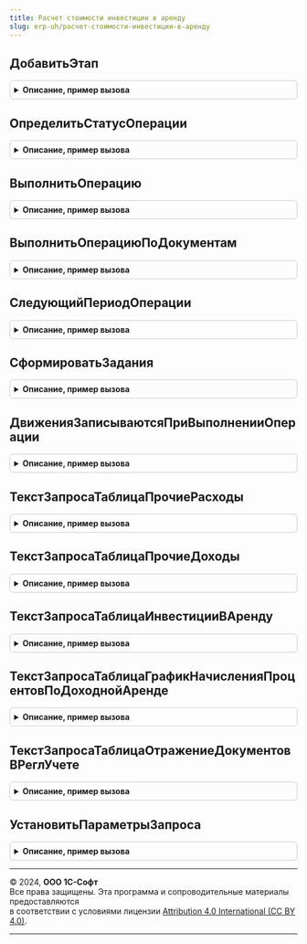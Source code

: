 ```yaml
---
title: Расчет стоимости инвестиции в аренду
slug: erp-uh/расчет-стоимости-инвестиции-в-аренду
---
```



## ДобавитьЭтап
<details style="margin: 1em 0; padding: 0.5em; border: 1px solid #ccc; border-radius: 6px;">

<summary style="font-weight: bold; cursor: pointer;">Описание, пример вызова</summary>

```bsl

// Добавляет этап в таблицу этапов закрытия месяца.
// Элементы данной таблицы являются элементами второго уровня в дереве этапов в форме закрытия месяца.
//
// Параметры:
// 	ТаблицаЭтапов - (См. Обработки.ОперацииЗакрытияМесяца.ЗаполнитьОписаниеЭтаповЗакрытияМесяца)
// 	ТекущийРодитель - Строка - идентификатор группы.
Процедура ДобавитьЭтап(ТаблицаЭтапов, ТекущийРодитель) Экспорт
```

Пример вызова
```bsl
РасчетСтоимостиИнвестицииВАренду.ДобавитьЭтап(ТаблицаЭтапов, ТекущийРодитель) 
```
</details>

## ОпределитьСтатусОперации
<details style="margin: 1em 0; padding: 0.5em; border: 1px solid #ccc; border-radius: 6px;">

<summary style="font-weight: bold; cursor: pointer;">Описание, пример вызова</summary>

```bsl

// Определяет статус операции "Использование_РасчетСтоимостиИнвестицииВАренду".
//
// Параметры:
//  ПараметрыОбработчика - см. ЗакрытиеМесяцаСервер.ИнициализироватьПараметрыОбработчикаЭтапаЗакрытияМесяцаДляПроверки
Процедура ОпределитьСтатусОперации(ПараметрыОбработчика) Экспорт
```

Пример вызова
```bsl
РасчетСтоимостиИнвестицииВАренду.ОпределитьСтатусОперации(ПараметрыОбработчика) 
```
</details>

## ВыполнитьОперацию
<details style="margin: 1em 0; padding: 0.5em; border: 1px solid #ccc; border-radius: 6px;">

<summary style="font-weight: bold; cursor: pointer;">Описание, пример вызова</summary>

```bsl

// Выполняет операцию "РасчетСтоимостиИнвестицииВАренду".
//
// Параметры:
//  ПараметрыОбработчика - см. Обработки.ОперацииЗакрытияМесяца.ИнициализироватьПараметрыОбработчикаЭтапа
Процедура ВыполнитьОперацию(ПараметрыОбработчика) Экспорт
```

Пример вызова
```bsl
РасчетСтоимостиИнвестицииВАренду.ВыполнитьОперацию(ПараметрыОбработчика) 
```
</details>

## ВыполнитьОперациюПоДокументам
<details style="margin: 1em 0; padding: 0.5em; border: 1px solid #ccc; border-radius: 6px;">

<summary style="font-weight: bold; cursor: pointer;">Описание, пример вызова</summary>

```bsl

// Выполняет операцию "РасчетСтоимостиИнвестицииВАренду" для документов.
//
// Параметры:
//  МассивСсылок - Массив из ДокументСсылка - Документы для которых формируются проводки
Процедура ВыполнитьОперациюПоДокументам(МассивСсылок) Экспорт
```

Пример вызова
```bsl
РасчетСтоимостиИнвестицииВАренду.ВыполнитьОперациюПоДокументам(МассивСсылок) 
```
</details>

## СледующийПериодОперации
<details style="margin: 1em 0; padding: 0.5em; border: 1px solid #ccc; border-radius: 6px;">

<summary style="font-weight: bold; cursor: pointer;">Описание, пример вызова</summary>

```bsl

// Определяет период, начиная с которого требуется выполнить операцию "РасчетСтоимостиИнвестицииВАренду".
//
// Параметры:
//  Организация   - СправочникСсылка.Организации -
//  НачалоПериода - Дата - Проверяемый период.
//
// Возвращаемое значение:
//  Дата - Дата, начиная с которой требуется расчет.
//
Функция СледующийПериодОперации(Организация, НачалоПериода) Экспорт
```

Пример вызова
```bsl
Результат = РасчетСтоимостиИнвестицииВАренду.СледующийПериодОперации(Организация, НачалоПериода) 
```
</details>

## СформироватьЗадания
<details style="margin: 1em 0; padding: 0.5em; border: 1px solid #ccc; border-radius: 6px;">

<summary style="font-weight: bold; cursor: pointer;">Описание, пример вызова</summary>

```bsl

// Формирует задания к выполнению операции при изменении исходных данных.
//
// Параметры:
//  Документ - ДокументОбъект - Документ.
//  МенеджерВременныхТаблиц - МенеджерВременныхТаблиц - Данные таблиц.
Процедура СформироватьЗадания(Документ, МенеджерВременныхТаблиц) Экспорт
```

Пример вызова
```bsl
РасчетСтоимостиИнвестицииВАренду.СформироватьЗадания(Документ, МенеджерВременныхТаблиц) 
```
</details>

## ДвиженияЗаписываютсяПриВыполненииОперации
<details style="margin: 1em 0; padding: 0.5em; border: 1px solid #ccc; border-radius: 6px;">

<summary style="font-weight: bold; cursor: pointer;">Описание, пример вызова</summary>

```bsl

// Определяет записываются ли движений при выполнении операции.
//
// Параметры:
//  Документ - ДокументОбъект -
//
// Возвращаемое значение:
//  Булево
Функция ДвиженияЗаписываютсяПриВыполненииОперации(Документ) Экспорт
```

Пример вызова
```bsl
Результат = РасчетСтоимостиИнвестицииВАренду.ДвиженияЗаписываютсяПриВыполненииОперации(Документ) 
```
</details>

## ТекстЗапросаТаблицаПрочиеРасходы
<details style="margin: 1em 0; padding: 0.5em; border: 1px solid #ccc; border-radius: 6px;">

<summary style="font-weight: bold; cursor: pointer;">Описание, пример вызова</summary>

```bsl

// Формирует текст запроса для таблицы регистра "Прочие расходы".
//
// Параметры:
//  ТекстыЗапроса - СписокЗначений - Тексты запроса
Процедура ТекстЗапросаТаблицаПрочиеРасходы(ТекстыЗапроса) Экспорт
```

Пример вызова
```bsl
РасчетСтоимостиИнвестицииВАренду.ТекстЗапросаТаблицаПрочиеРасходы(ТекстыЗапроса) 
```
</details>

## ТекстЗапросаТаблицаПрочиеДоходы
<details style="margin: 1em 0; padding: 0.5em; border: 1px solid #ccc; border-radius: 6px;">

<summary style="font-weight: bold; cursor: pointer;">Описание, пример вызова</summary>

```bsl

// Формирует текст запроса для таблицы регистра "Прочие доходы".
//
// Параметры:
//  ТекстыЗапроса - СписокЗначений - Тексты запроса
Процедура ТекстЗапросаТаблицаПрочиеДоходы(ТекстыЗапроса) Экспорт
```

Пример вызова
```bsl
РасчетСтоимостиИнвестицииВАренду.ТекстЗапросаТаблицаПрочиеДоходы(ТекстыЗапроса) 
```
</details>

## ТекстЗапросаТаблицаИнвестицииВАренду
<details style="margin: 1em 0; padding: 0.5em; border: 1px solid #ccc; border-radius: 6px;">

<summary style="font-weight: bold; cursor: pointer;">Описание, пример вызова</summary>

```bsl

// Формирует текст запроса для таблицы регистра "Инвестиции в аренду".
// Возвращаемое значение:
//  Строка
//
Функция ТекстЗапросаТаблицаИнвестицииВАренду() Экспорт
```

Пример вызова
```bsl
Результат = РасчетСтоимостиИнвестицииВАренду.ТекстЗапросаТаблицаИнвестицииВАренду() 
```
</details>

## ТекстЗапросаТаблицаГрафикНачисленияПроцентовПоДоходнойАренде
<details style="margin: 1em 0; padding: 0.5em; border: 1px solid #ccc; border-radius: 6px;">

<summary style="font-weight: bold; cursor: pointer;">Описание, пример вызова</summary>

```bsl

// Формирует текст запроса для таблицы регистра "График начисления процентов по доходной аренде".
//
// Параметры:
//  ТекстыЗапроса - СписокЗначений - Тексты запроса
Процедура ТекстЗапросаТаблицаГрафикНачисленияПроцентовПоДоходнойАренде(ТекстыЗапроса) Экспорт
```

Пример вызова
```bsl
РасчетСтоимостиИнвестицииВАренду.ТекстЗапросаТаблицаГрафикНачисленияПроцентовПоДоходнойАренде(ТекстыЗапроса) 
```
</details>

## ТекстЗапросаТаблицаОтражениеДокументовВРеглУчете
<details style="margin: 1em 0; padding: 0.5em; border: 1px solid #ccc; border-radius: 6px;">

<summary style="font-weight: bold; cursor: pointer;">Описание, пример вызова</summary>

```bsl

// Формирует текст запроса для таблицы регистра "ДвиженияНоменклатураДоходыРасходы".
//
// Параметры:
//  ТекстыЗапроса - СписокЗначений - Тексты запроса
Процедура ТекстЗапросаТаблицаОтражениеДокументовВРеглУчете(ТекстыЗапроса) Экспорт
```

Пример вызова
```bsl
РасчетСтоимостиИнвестицииВАренду.ТекстЗапросаТаблицаОтражениеДокументовВРеглУчете(ТекстыЗапроса) 
```
</details>

## УстановитьПараметрыЗапроса
<details style="margin: 1em 0; padding: 0.5em; border: 1px solid #ccc; border-radius: 6px;">

<summary style="font-weight: bold; cursor: pointer;">Описание, пример вызова</summary>

```bsl

// Устанавливает параметры запроса, которые используются при выполнении операции.
//
// Параметры:
//  Запрос - Запрос - Запрос
Процедура УстановитьПараметрыЗапроса(Запрос) Экспорт
```

Пример вызова
```bsl
РасчетСтоимостиИнвестицииВАренду.УстановитьПараметрыЗапроса(Запрос) 
```
</details>

---

© 2024, **ООО 1С-Софт**  
Все права защищены. Эта программа и сопроводительные материалы предоставляются  
в соответствии с условиями лицензии [Attribution 4.0 International (CC BY 4.0)](https://creativecommons.org/licenses/by/4.0/legalcode).

---
